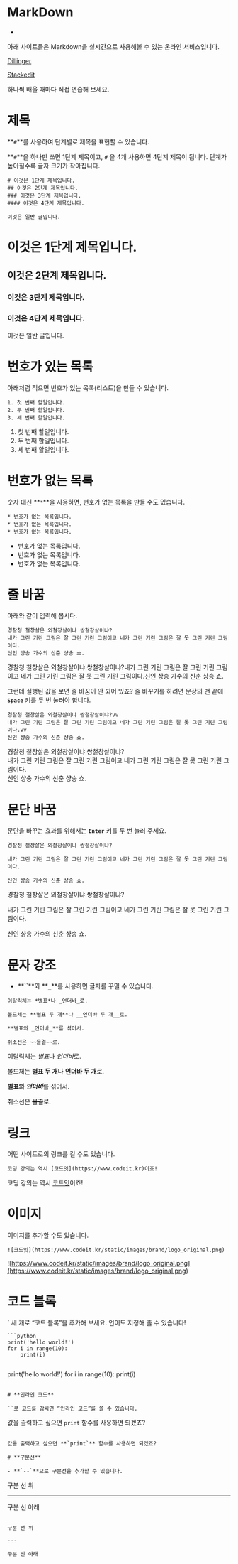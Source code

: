 # MarkDown 

- 
아래 사이트들은 Markdown을 실시간으로 사용해볼 수 있는 온라인 서비스입니다.

[Dillinger](https://dillinger.io/)

[Stackedit](https://stackedit.io/app)

하나씩 배울 때마다 직접 연습해 보세요.

# **제목**

**`#`**를 사용하여 단계별로 제목을 표현할 수 있습니다.

**`#`**을 하나만 쓰면 1단계 제목이고, **`#`** 을 4개 사용하면 4단계 제목이 됩니다. 단계가 높아질수록 글자 크기가 작아집니다.

```
# 이것은 1단계 제목입니다.
## 이것은 2단계 제목입니다.
### 이것은 3단계 제목입니다.
#### 이것은 4단계 제목입니다.

이것은 일반 글입니다.

```

# **이것은 1단계 제목입니다.**

## **이것은 2단계 제목입니다.**

### **이것은 3단계 제목입니다.**

### **이것은 4단계 제목입니다.**

이것은 일반 글입니다.

# **번호가 있는 목록**

아래처럼 적으면 번호가 있는 목록(리스트)을 만들 수 있습니다.

```
1. 첫 번째 할일입니다.
2. 두 번째 할일입니다.
3. 세 번째 할일입니다.

```

1. 첫 번째 할일입니다.
2. 두 번째 할일입니다.
3. 세 번째 할일입니다.

# **번호가 없는 목록**

숫자 대신 **`*`**을 사용하면, 번호가 없는 목록을 만들 수도 있습니다.

```
* 번호가 없는 목록입니다.
* 번호가 없는 목록입니다.
* 번호가 없는 목록입니다.

```

- 번호가 없는 목록입니다.
- 번호가 없는 목록입니다.
- 번호가 없는 목록입니다.

# **줄 바꿈**

아래와 같이 입력해 봅시다.

```
경찰청 철창살은 외철창살이냐 쌍철창살이냐?
내가 그린 기린 그림은 잘 그린 기린 그림이고 네가 그린 기린 그림은 잘 못 그린 기린 그림이다.
신인 샹송 가수의 신춘 샹송 쇼.

```

경찰청 철창살은 외철창살이냐 쌍철창살이냐?내가 그린 기린 그림은 잘 그린 기린 그림이고 네가 그린 기린 그림은 잘 못 그린 기린 그림이다.신인 샹송 가수의 신춘 샹송 쇼.

그런데 실행된 값을 보면 줄 바꿈이 안 되어 있죠? 줄 바꾸기를 하려면 문장의 맨 끝에 **`Space`** 키를 두 번 눌러야 합니다.

```
경찰청 철창살은 외철창살이냐 쌍철창살이냐?vv
내가 그린 기린 그림은 잘 그린 기린 그림이고 네가 그린 기린 그림은 잘 못 그린 기린 그림이다.vv
신인 샹송 가수의 신춘 샹송 쇼.

```

경찰청 철창살은 외철창살이냐 쌍철창살이냐?  
내가 그린 기린 그림은 잘 그린 기린 그림이고 네가 그린 기린 그림은 잘 못 그린 기린 그림이다.  
신인 샹송 가수의 신춘 샹송 쇼.

# **문단 바꿈**

문단을 바꾸는 효과를 위해서는 **`Enter`** 키를 두 번 눌러 주세요.

```
경찰청 철창살은 외철창살이냐 쌍철창살이냐?

내가 그린 기린 그림은 잘 그린 기린 그림이고 네가 그린 기린 그림은 잘 못 그린 기린 그림이다.

신인 샹송 가수의 신춘 샹송 쇼.

```

경찰청 철창살은 외철창살이냐 쌍철창살이냐?

내가 그린 기린 그림은 잘 그린 기린 그림이고 네가 그린 기린 그림은 잘 못 그린 기린 그림이다.

신인 샹송 가수의 신춘 샹송 쇼.

# **문자 강조**

- **``**와 **`_`**를 사용하면 글자를 꾸밀 수 있습니다.

```
이탈릭체는 *별표*나 _언더바_로.

볼드체는 **별표 두 개**나 __언더바 두 개__로.

**별표와 _언더바_**를 섞어서.

취소선은 ~~물결~~로.

```

이탈릭체는 *별표*나 *언더바*로.

볼드체는 **별표 두 개**나 **언더바 두 개**로.

**별표와 *언더바***를 섞어서.

취소선은 ~~물결~~로.

# **링크**

어떤 사이트로의 링크를 걸 수도 있습니다.

```
코딩 강의는 역시 [코드잇](https://www.codeit.kr)이죠!

```

코딩 강의는 역시 [코드잇](https://www.codeit.kr/)이죠!

# **이미지**

이미지를 추가할 수도 있습니다.

```
![코드잇](https://www.codeit.kr/static/images/brand/logo_original.png)

```

![https://www.codeit.kr/static/images/brand/logo_original.png](https://www.codeit.kr/static/images/brand/logo_original.png)

# **코드 블록**

` 세 개로 “코드 블록”을 추가해 보세요. 언어도 지정해 줄 수 있습니다!

```
```python
print('hello world!')
for i in range(10):
    print(i)
```

```

```
print('hello world!')
for i in range(10):
    print(i)

```

# **인라인 코드**

``로 코드를 감싸면 “인라인 코드”를 쓸 수 있습니다.

```
값을 출력하고 싶으면 `print` 함수를 사용하면 되겠죠?

```

값을 출력하고 싶으면 **`print`** 함수를 사용하면 되겠죠?

# **구분선**

- **`--`**으로 구분선을 추가할 수 있습니다.

```
구분 선 위

---

구분 선 아래

```

구분 선 위

---

구분 선 아래
